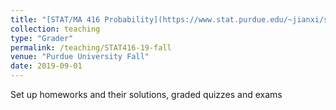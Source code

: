 ```yaml
---
title: "[STAT/MA 416 Probability](https://www.stat.purdue.edu/~jianxi/stat41600/index.html)"
collection: teaching
type: "Grader"
permalink: /teaching/STAT416-19-fall
venue: "Purdue University Fall"
date: 2019-09-01
---
```


Set up homeworks and their solutions, graded quizzes and exams
